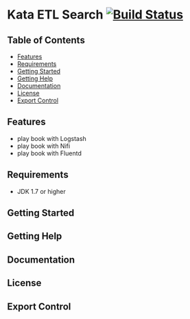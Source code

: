 <!--
  Licensed to KATASTEL
  Unless required by applicable law or agreed to in writing, software
  distributed under the License is distributed on an "AS IS" BASIS,
  WITHOUT WARRANTIES OR CONDITIONS OF ANY KIND, either express or implied.
  See the License for the specific language governing permissions and
  limitations under the License.
-->
# Kata ETL Search [![Build Status](https://img.shields.io/badge/katascript-build-blue.svg)](https://github.com/Ardoise/katastel)

## Table of Contents

- [Features](#features)
- [Requirements](#requirements)
- [Getting Started](#getting-started)
- [Getting Help](#getting-help)
- [Documentation](#documentation)
- [License](#license)
- [Export Control](#export-control)

## Features
* play book with Logstash
* play book with Nifi
* play book with Fluentd

## Requirements
* JDK 1.7 or higher

## Getting Started

## Getting Help

## Documentation

## License

## Export Control
